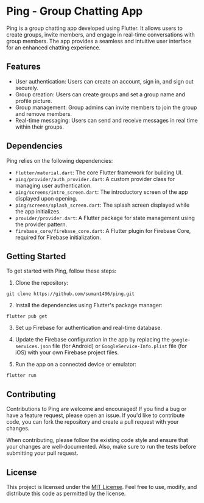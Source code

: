 # Ping - Group Chatting App

Ping is a group chatting app developed using Flutter. It allows users to create groups, invite members, and engage in real-time conversations with group members. The app provides a seamless and intuitive user interface for an enhanced chatting experience.

## Features

- User authentication: Users can create an account, sign in, and sign out securely.
- Group creation: Users can create groups and set a group name and profile picture.
- Group management: Group admins can invite members to join the group and remove members.
- Real-time messaging: Users can send and receive messages in real time within their groups.

## Dependencies

Ping relies on the following dependencies:

- `flutter/material.dart`: The core Flutter framework for building UI.
- `ping/provider/auth_provider.dart`: A custom provider class for managing user authentication.
- `ping/screens/intro_screen.dart`: The introductory screen of the app displayed upon opening.
- `ping/screens/splash_screen.dart`: The splash screen displayed while the app initializes.
- `provider/provider.dart`: A Flutter package for state management using the provider pattern.
- `firebase_core/firebase_core.dart`: A Flutter plugin for Firebase Core, required for Firebase initialization.

## Getting Started

To get started with Ping, follow these steps:

1. Clone the repository:

```
git clone https://github.com/suman1406/ping.git
```

2. Install the dependencies using Flutter's package manager:

```
flutter pub get
```

3. Set up Firebase for authentication and real-time database.

4. Update the Firebase configuration in the app by replacing the `google-services.json` file (for Android) or `GoogleService-Info.plist` file (for iOS) with your own Firebase project files.

5. Run the app on a connected device or emulator:

```
flutter run
```

## Contributing

Contributions to Ping are welcome and encouraged! If you find a bug or have a feature request, please open an issue. If you'd like to contribute code, you can fork the repository and create a pull request with your changes.

When contributing, please follow the existing code style and ensure that your changes are well-documented. Also, make sure to run the tests before submitting your pull request.

## License

This project is licensed under the [MIT License](LICENSE). Feel free to use, modify, and distribute this code as permitted by the license.